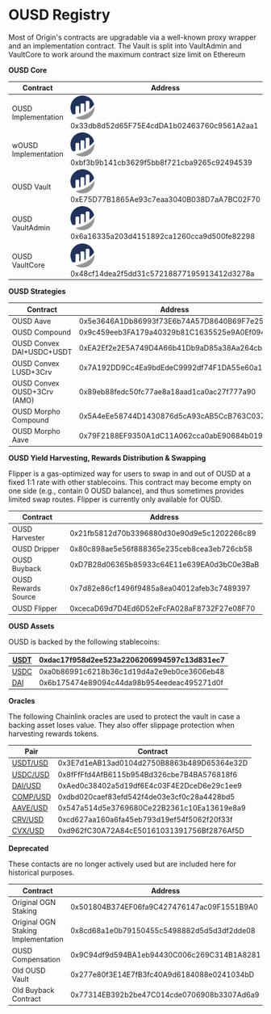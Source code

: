# OUSD Registry

Most of Origin's contracts are upgradable via a well-known proxy wrapper and an implementation contract. The Vault is split into VaultAdmin and VaultCore to work around the maximum contract size limit on Ethereum

**OUSD Core**

| Contract             | Address                                                                                                                                                                                                 |
| -------------------- | ------------------------------------------------------------------------------------------------------------------------------------------------------------------------------------------------------- |
| OUSD Implementation  | [<img src="../../.gitbook/assets/image (26).png" alt="" data-size="line">](https://etherscan.io/address/0x33db8d52d65F75E4cdDA1b02463760c9561A2aa1) 0x33db8d52d65F75E4cdDA1b02463760c9561A2aa1          |
| wOUSD Implementation | [<img src="../../.gitbook/assets/image (7).png" alt="" data-size="line">](https://etherscan.io/address/0xbf3b9b141cb3629f5bb8f721cba9265c92494539) 0xbf3b9b141cb3629f5bb8f721cba9265c92494539           |
| OUSD Vault           | [<img src="../../.gitbook/assets/image (23).png" alt="" data-size="line">](https://etherscan.io/address/0xe75d77b1865ae93c7eaa3040b038d7aa7bc02f70) 0xE75D77B1865Ae93c7eaa3040B038D7aA7BC02F70          |
| OUSD VaultAdmin      | [<img src="../../.gitbook/assets/image (19) (1).png" alt="" data-size="line">](https://etherscan.io/address/0x6a16335a203d4151892ca1260cca9d500fe82298#code) 0x6a16335a203d4151892ca1260cca9d500fe82298 |
| OUSD VaultCore       | [<img src="../../.gitbook/assets/image (21).png" alt="" data-size="line">](https://etherscan.io/address/0x48cf14dea2f5dd31c57218877195913412d3278a) 0x48cf14dea2f5dd31c57218877195913412d3278a          |

**OUSD Strategies**

| Contract                    | Address                                    |
| --------------------------- | ------------------------------------------ |
| OUSD Aave                   | 0x5e3646A1Db86993f73E6b74A57D8640B69F7e259 |
| OUSD Compound               | 0x9c459eeb3FA179a40329b81C1635525e9A0Ef094 |
| OUSD Convex DAI+USDC+USDT   | 0xEA2Ef2e2E5A749D4A66b41Db9aD85a38Aa264cb3 |
| OUSD Convex LUSD+3Crv       | 0x7A192DD9Cc4Ea9bdEdeC9992df74F1DA55e60a19 |
| OUSD Convex OUSD+3Crv (AMO) | 0x89eb88fedc50fc77ae8a18aad1ca0ac27f777a90 |
| OUSD Morpho Compound        | 0x5A4eEe58744D1430876d5cA93cAB5CcB763C037D |
| OUSD Morpho Aave            | 0x79F2188EF9350A1dC11A062cca0abE90684b0197 |

**OUSD Yield Harvesting, Rewards Distribution & Swapping**

Flipper is a gas-optimized way for users to swap in and out of OUSD at a fixed 1:1 rate with other stablecoins. This contract may become empty on one side (e.g., contain 0 OUSD balance), and thus sometimes provides limited swap routes. Flipper is currently only available for OUSD.

| Contract            | Address                                    |
| ------------------- | ------------------------------------------ |
| OUSD Harvester      | 0x21fb5812d70b3396880d30e90d9e5c1202266c89 |
| OUSD Dripper        | 0x80c898ae5e56f888365e235ceb8cea3eb726cb58 |
| OUSD Buyback        | 0xD7B28d06365b85933c64E11e639EA0d3bC0e3BaB |
| OUSD Rewards Source | 0x7d82e86cf1496f9485a8ea04012afeb3c7489397 |
| OUSD Flipper        | 0xcecaD69d7D4Ed6D52eFcFA028aF8732F27e08F70 |

**OUSD Assets**

OUSD is backed by the following stablecoins:

| [USDT](https://etherscan.io/address/0xdac17f958d2ee523a2206206994597c13d831ec7) | 0xdac17f958d2ee523a2206206994597c13d831ec7 |
| ------------------------------------------------------------------------------- | ------------------------------------------ |
| [USDC](https://etherscan.io/address/0xa0b86991c6218b36c1d19d4a2e9eb0ce3606eb48) | 0xa0b86991c6218b36c1d19d4a2e9eb0ce3606eb48 |
| [DAI](https://etherscan.io/address/0x6b175474e89094c44da98b954eedeac495271d0f)  | 0x6b175474e89094c44da98b954eedeac495271d0f |

**Oracles**

The following Chainlink oracles are used to protect the vault in case a backing asset loses value. They also offer slippage protection when harvesting rewards tokens.

| Pair                                                                      | Contract                                   |
| ------------------------------------------------------------------------- | ------------------------------------------ |
| [USDT/USD](https://data.chain.link/ethereum/mainnet/stablecoins/usdt-usd) | 0x3E7d1eAB13ad0104d2750B8863b489D65364e32D |
| [USDC/USD](https://data.chain.link/ethereum/mainnet/stablecoins/usdc-usd) | 0x8fFfFfd4AfB6115b954Bd326cbe7B4BA576818f6 |
| [DAI/USD](https://data.chain.link/ethereum/mainnet/stablecoins/dai-usd)   | 0xAed0c38402a5d19df6E4c03F4E2DceD6e29c1ee9 |
| [COMP/USD](https://data.chain.link/ethereum/mainnet/crypto-usd/comp-usd)  | 0xdbd020caef83efd542f4de03e3cf0c28a4428bd5 |
| [AAVE/USD](https://data.chain.link/ethereum/mainnet/crypto-usd/aave-usd)  | 0x547a514d5e3769680Ce22B2361c10Ea13619e8a9 |
| [CRV/USD](https://data.chain.link/ethereum/mainnet/crypto-usd/crv-usd)    | 0xcd627aa160a6fa45eb793d19ef54f5062f20f33f |
| [CVX/USD](https://data.chain.link/ethereum/mainnet/crypto-usd/cvx-usd)    | 0xd962fC30A72A84cE50161031391756Bf2876Af5D |

**Deprecated**

These contacts are no longer actively used but are included here for historical purposes.

| Contract                            | Address                                    |
| ----------------------------------- | ------------------------------------------ |
| Original OGN Staking                | 0x501804B374EF06fa9C427476147ac09F1551B9A0 |
| Original OGN Staking Implementation | 0x8cd68a1e0b79150455c5498882d5d5d3df2dde08 |
| OUSD Compensation                   | 0x9C94df9d594BA1eb94430C006c269C314B1A8281 |
| Old OUSD Vault                      | 0x277e80f3E14E7fB3fc40A9d6184088e0241034bD |
| Old Buyback Contract                | 0x77314EB392b2be47C014cde0706908b3307Ad6a9 |

